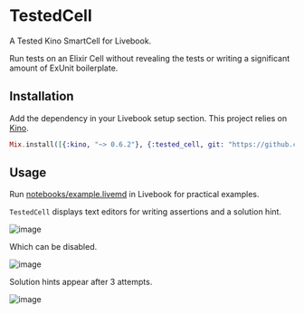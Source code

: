 # TestedCell

A Tested Kino SmartCell for Livebook.

Run tests on an Elixir Cell without revealing the tests or writing a significant amount of ExUnit boilerplate.

## Installation

Add the dependency in your Livebook setup section. This project relies on [Kino](https://github.com/livebook-dev/kino).

```elixir
Mix.install([{:kino, "~> 0.6.2"}, {:tested_cell, git: "https://github.com/BrooklinJazz/tested_cell"}])
```

## Usage

Run [notebooks/example.livemd](https://github.com/BrooklinJazz/tested_cell/blob/main/notebooks/example.livemd) in Livebook for practical examples.

`TestedCell` displays text editors for writing assertions and a solution hint.

![image](https://user-images.githubusercontent.com/14877564/181716751-c98c8af4-7151-4de6-83d3-5d958a3fc97e.png)

Which can be disabled.

![image](https://user-images.githubusercontent.com/14877564/181716493-1b28a439-15bc-4a11-a7ef-817ff0fbef8f.png)

Solution hints appear after 3 attempts.

![image](https://user-images.githubusercontent.com/14877564/181724809-30365bfc-9001-4a31-b39b-09a72c312cbe.png)
